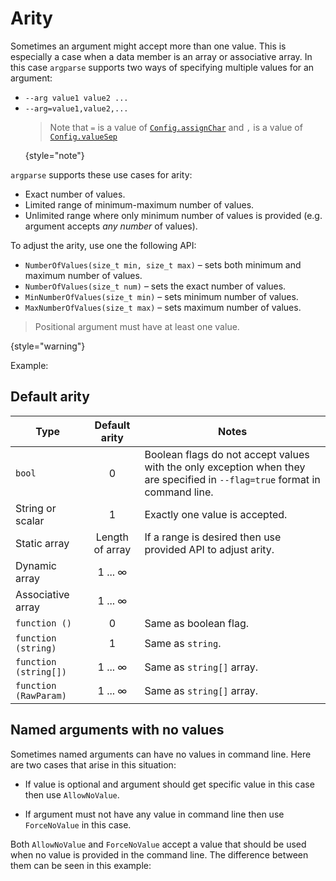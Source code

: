 # Arity

Sometimes an argument might accept more than one value. This is especially a case when a data member is an array or associative array.
In this case `argparse` supports two ways of specifying multiple values for an argument:
- `--arg value1 value2 ...`
- `--arg=value1,value2,...`
  > Note that `=` is a value of [`Config.assignChar`](Config.md#assignChar) and `,` is a value of [`Config.valueSep`](Config.md#valueSep)
  >
  {style="note"}


`argparse` supports these use cases for arity:
- Exact number of values.
- Limited range of minimum-maximum number of values.
- Unlimited range where only minimum number of values is provided (e.g. argument accepts _any number_ of values).

To adjust the arity, use one the following API:
- `NumberOfValues(size_t min, size_t max)` – sets both minimum and maximum number of values.
- `NumberOfValues(size_t num)` – sets the exact number of values.
- `MinNumberOfValues(size_t min)` – sets minimum number of values.
- `MaxNumberOfValues(size_t max)` – sets maximum number of values.

> Positional argument must have at least one value.
>
{style="warning"}

Example:

<code-block src="code_snippets/arity.d" lang="c++"/>

## Default arity

| Type                  |  Default arity  | Notes                                                                                                                       |
|-----------------------|:---------------:|-----------------------------------------------------------------------------------------------------------------------------|
| `bool`                |        0        | Boolean flags do not accept values with the only exception when they are specified in `--flag=true` format in command line. |
| String or scalar      |        1        | Exactly one value is accepted.                                                                                              |
| Static array          | Length of array | If a range is desired then use provided API to adjust arity.                                                                |
| Dynamic array         |  1 ... &#8734;  |                                                                                                                             |
| Associative array     |  1 ... &#8734;  |                                                                                                                             |
| `function ()`         |        0        | Same as boolean flag.                                                                                                       |
| `function (string)`   |        1        | Same as `string`.                                                                                                           |
| `function (string[])` |  1 ... &#8734;  | Same as `string[]` array.                                                                                                   |
| `function (RawParam)` |  1 ... &#8734;  | Same as `string[]` array.                                                                                                   |

## Named arguments with no values

Sometimes named arguments can have no values in command line. Here are two cases that arise in this situation:

- If value is optional and argument should get specific value in this case then use `AllowNoValue`.

- If argument must not have any value in command line then use `ForceNoValue` in this case.

Both `AllowNoValue` and `ForceNoValue` accept a value that should be used when no value is provided in the command line.
The difference between them can be seen in this example:

<code-block src="code_snippets/arity_no_values.d" lang="c++"/>
